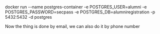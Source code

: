 docker run --name postgres-container -e POSTGRES_USER=alumni -e POSTGRES_PASSWORD=secpass -e POSTGRES_DB=alumniregistration -p 5432:5432 -d postgres

Now the thing is done by email, we can also do it by phone number